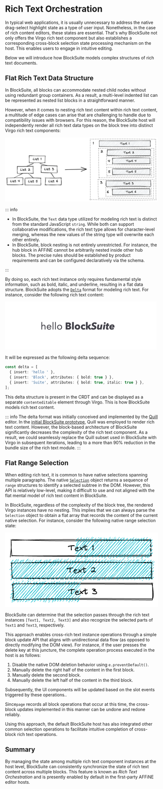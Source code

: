# Rich Text Orchestration

In typical web applications, it is usually unnecessary to address the native drag-select highlight state as a type of user input. Nonetheless, in the case of rich content editors, these states are essential. That's why BlockSuite not only offers the Virgo rich text component but also establishes a corresponding cross-block selection state processing mechanism on the host. This enables users to engage in intuitive editing.

Below we will introduce how BlockSuite models complex structures of rich text documents.

## Flat Rich Text Data Structure

In BlockSuite, all blocks can accommodate nested child nodes without using redundant group containers. As a result, a multi-level indented list can be represented as nested list blocks in a straightforward manner.

However, when it comes to nesting rich text content within rich text content, a multitude of edge cases can arise that are challenging to handle due to compatibility issues with browsers. For this reason, the BlockSuite host will independently render all rich text data types on the block tree into distinct Virgo rich text components:

![flat-rich-text-components](./images/flat-rich-text-components.png)

::: info

- In BlockSuite, the `Text` data type utilized for modeling rich text is distinct from the standard JavaScript `string`. While both can support collaborative modifications, the rich text type allows for character-level merging, whereas the new values of the string type will overwrite each other entirely.
- In BlockSuite, block nesting is not entirely unrestricted. For instance, the hub block in AFFiNE cannot be arbitrarily nested inside other hub blocks. The precise rules should be established by product requirements and can be configured declaratively via the schema.

:::

By doing so, each rich text instance only requires fundamental style information, such as bold, italic, and underline, resulting in a flat data structure. BlockSuite adopts the [`Delta`](https://quilljs.com/docs/delta/) format for modeling rich text. For instance, consider the following rich text content:

![hello-blocksuite](./images/hello-blocksuite.png)

It will be expressed as the following delta sequence:

```ts
const delta = [
  { insert: 'hello ' },
  { insert: 'Block', attributes: { bold: true } },
  { insert: 'Suite', attributes: { bold: true, italic: true } },
];
```

This delta structure is present in the CRDT and can be displayed as a separate `contenteditable` element through Virgo. This is how BlockSuite models rich text content.

::: info
The delta format was initially conceived and implemented by the [Quill](https://quilljs.com/) editor. In the [initial BlockSuite prototype](https://github.com/toeverything/blocksuite/commit/d66b566203f8ef33591a0eaf3b3b28b2a3c22b14), Quill was employed to render rich text content. However, the block-based architecture of BlockSuite significantly decreases the complexity of the rich text component. As a result, we could seamlessly replace the Quill subset used in BlockSuite with Virgo in subsequent iterations, leading to a more than 90% reduction in the bundle size of the rich text module.
:::

## Flat Range Selection

When editing rich text, it is common to have native selections spanning multiple paragraphs. The native [`Selection`](https://developer.mozilla.org/en-US/docs/Web/API/Selection) object returns a sequence of `range` structures to identify a selected subtree in the DOM. However, this API is relatively low-level, making it difficult to use and not aligned with the flat mental model of rich text content in BlockSuite.

In BlockSuite, regardless of the complexity of the block tree, the rendered Virgo instances have no nesting. This implies that we can always parse the `Selection` object to obtain a flat array that records the content of the current native selection. For instance, consider the following native range selection state:

![native-range-selection](./images/native-range-selection.png)

BlockSuite can determine that the selection passes through the rich text instances `[Text1, Text2, Text3]` and also recognize the selected parts of `Text1` and `Text3`, respectively.

This approach enables cross-rich text instance operations through a simple block update API that aligns with unidirectional data flow (as opposed to directly modifying the DOM view). For instance, if the user presses the delete key at this juncture, the complete operation process executed in the host is as follows:

1. Disable the native DOM deletion behavior using `e.preventDefault()`.
2. Manually delete the right half of the content in the first block.
3. Manually delete the second block.
4. Manually delete the left half of the content in the third block.

Subsequently, the UI components will be updated based on the slot events triggered by these operations..

Since`page` records all block operations that occur at this time, the cross-block updates implemented in this manner can be undone and redone reliably.

Using this approach, the default BlockSuite host has also integrated other common selection operations to facilitate intuitive completion of cross-block rich text operations.

## Summary

By managing the state among multiple rich text component instances at the host level, BlockSuite can consistently synchronize the state of rich text content across multiple blocks. This feature is known as _Rich Text Orchestration_ and is presently enabled by default in the first-party AFFiNE editor hosts.
